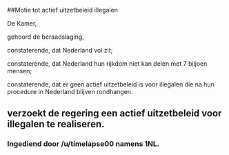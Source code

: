 ##Motie tot actief uitzetbeleid illegalen 
 
De Kamer,

gehoord de beraadslaging,

constaterende, dat Nederland vol zit;

constaterende, dat Nederland hun rijkdom niet kan delen met 7 biljoen mensen;

constaterende, dat er geen actief uitzetbeleid is voor illegalen die na hun procedure in Nederland blijven rondhangen.

verzoekt de regering een actief uitzetbeleid voor illegalen te realiseren.
---

### Ingediend door /u/timelapse00 namens 1NL.
